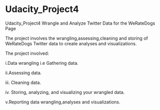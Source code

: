 # Udacity_Project4
Udacity_Project4 Wrangle and Analyze Twitter Data for the WeRateDogs Page

The project involves the wrangling,assessing,cleaning and storing of WeRateDogs Twitter data to create analyses and visualizations.

The project involved:

i.Data wrangling i.e Gathering data.

ii.Assessing data.

iii. Cleaning data.

iv. Storing, analyzing, and visualizing your wrangled data.

v.Reporting data wrangling,analyses and visualizations.
